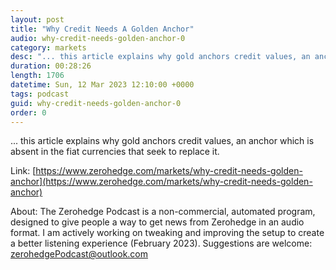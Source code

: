```yaml
---
layout: post
title: "Why Credit Needs A Golden Anchor"
audio: why-credit-needs-golden-anchor-0
category: markets
desc: "... this article explains why gold anchors credit values, an anchor which is absent in the fiat currencies that seek to replace it."
duration: 00:28:26
length: 1706
datetime: Sun, 12 Mar 2023 12:10:00 +0000
tags: podcast
guid: why-credit-needs-golden-anchor-0
order: 0
---
```

... this article explains why gold anchors credit values, an anchor which is absent in the fiat currencies that seek to replace it.

Link: [https://www.zerohedge.com/markets/why-credit-needs-golden-anchor](https://www.zerohedge.com/markets/why-credit-needs-golden-anchor)

About: The Zerohedge Podcast is a non-commercial, automated program, designed to give people a way to get news from Zerohedge in an audio format.  I am actively working on tweaking and improving the setup to create a better listening experience (February 2023).  Suggestions are welcome: [zerohedgePodcast@outlook.com](mailto:zerohedgePodcast@outlook.com)